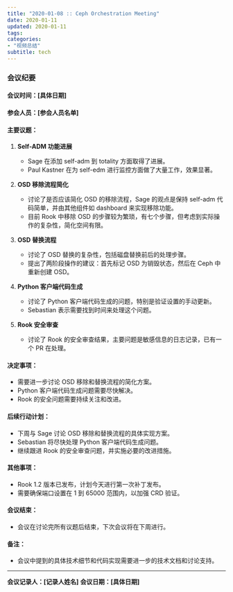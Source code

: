 ```yaml
---
title: "2020-01-08 :: Ceph Orchestration Meeting"
date: 2020-01-11
updated: 2020-01-11
tags:
categories:
- "视频总结"
subtitle: tech
---
```



### 会议纪要

#### 会议时间：[具体日期]
#### 参会人员：[参会人员名单]

#### 主要议题：
1. **Self-ADM 功能进展**
   - Sage 在添加 self-adm 到 totality 方面取得了进展。
   - Paul Kastner 在为 self-edm 进行监控方面做了大量工作，效果显著。

2. **OSD 移除流程简化**
   - 讨论了是否应该简化 OSD 的移除流程，Sage 的观点是保持 self-adm 代码简单，并由其他组件如 dashboard 来实现移除功能。
   - 目前 Rook 中移除 OSD 的步骤较为繁琐，有七个步骤，但考虑到实际操作的复杂性，简化空间有限。

3. **OSD 替换流程**
   - 讨论了 OSD 替换的复杂性，包括磁盘替换前后的处理步骤。
   - 提出了两阶段操作的建议：首先标记 OSD 为销毁状态，然后在 Ceph 中重新创建 OSD。

4. **Python 客户端代码生成**
   - 讨论了 Python 客户端代码生成的问题，特别是验证设置的手动更新。
   - Sebastian 表示需要找到时间来处理这个问题。

5. **Rook 安全审查**
   - 讨论了 Rook 的安全审查结果，主要问题是敏感信息的日志记录，已有一个 PR 在处理。

#### 决定事项：
- 需要进一步讨论 OSD 移除和替换流程的简化方案。
- Python 客户端代码生成问题需要尽快解决。
- Rook 的安全问题需要持续关注和改进。

#### 后续行动计划：
- 下周与 Sage 讨论 OSD 移除和替换流程的具体实现方案。
- Sebastian 将尽快处理 Python 客户端代码生成问题。
- 继续跟进 Rook 的安全审查问题，并实施必要的改进措施。

#### 其他事项：
- Rook 1.2 版本已发布，计划今天进行第一次补丁发布。
- 需要确保端口设置在 1 到 65000 范围内，以加强 CRD 验证。

#### 会议结束：
- 会议在讨论完所有议题后结束，下次会议将在下周进行。

#### 备注：
- 会议中提到的具体技术细节和代码实现需要进一步的技术文档和讨论支持。

---

**会议记录人：[记录人姓名]**
**会议日期：[具体日期]**